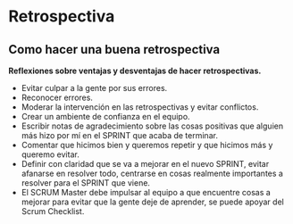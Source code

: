 # Retrospectiva
## Como hacer una buena retrospectiva

__Reflexiones sobre ventajas y desventajas de hacer retrospectivas.__

* Evitar culpar a la gente por sus errores.
* Reconocer errores.
* Moderar la intervención en las retrospectivas y evitar conflictos.
* Crear un ambiente de confianza en el equipo.
* Escribir notas de agradecimiento sobre las cosas positivas que alguien más hizo por mí en el SPRINT que acaba de terminar.
* Comentar que hicimos bien y queremos repetir y que hicimos más y queremo evitar.
* Definir con claridad que se va a mejorar en el nuevo SPRINT, evitar afanarse en resolver todo, centrarse en cosas realmente importantes a resolver para el SPRINT que viene.
* El SCRUM Master debe impulsar al equipo a que encuentre cosas a mejorar para evitar que la gente deje de aprender, se puede apoyar del Scrum Checklist.
